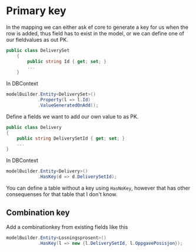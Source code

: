 # Primary key

In the mapping we can either ask ef core to generate a key for us when the row is added, thus field has to exist in the model, or we can define one of our fieldvalues as out PK.

```C#
public class DeliverySet
	{
		public string Id { get; set; }
        ...
	}
```

In DBContext
```C#
modelBuilder.Entity<DeliverySet>()
			.Property(l => l.Id)
			.ValueGeneratedOnAdd();
```

Define a fields we want to add our own value to as PK.

```C#
public class Delivery
{
	public string DeliverySetId { get; set; }
    ...
}
```

In DBContext
```C#
modelBuilder.Entity<Delivery>()
			.HasKey(d => d.DeliverySetId);
```

You can define a table without a key using `HasNoKey`, however that has other consequenses for that table that I don't know.

## Combination key

Add a combinationkey from existing fields like this

```C#
modelBuilder.Entity<Losningsprosent>()
			.HasKey(l => new {l.DeliverySetId, l.OppgavePosisjon});
```